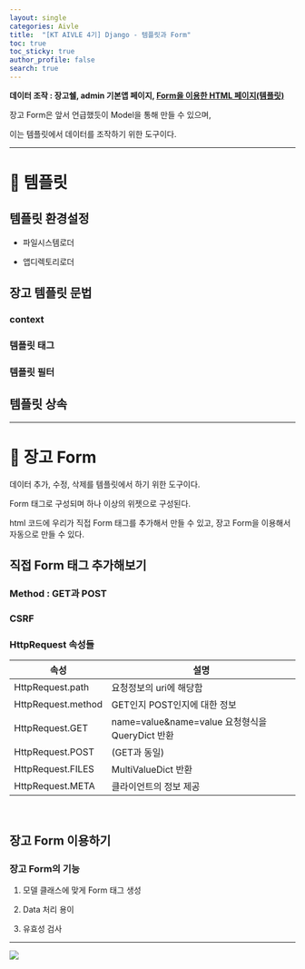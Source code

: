 ```yaml
---
layout: single  
categories: Aivle
title:  "[KT AIVLE 4기] Django - 템플릿과 Form"
toc: true
toc_sticky: true
author_profile: false
search: true
---
```


**데이터 조작 : 장고쉘, admin 기본앱 페이지, <u>Form을 이용한 HTML 페이지(템플릿)</u>**

장고 Form은 앞서 언급했듯이 Model을 통해 만들 수 있으며,

이는 템플릿에서 데이터를 조작하기 위한 도구이다.

---

# 🧩 템플릿

## 템플릿 환경설정

- 파일시스템로더

- 앱디렉토리로더

## 장고 템플릿 문법

### context

### 템플릿 태그

### 템플릿 필터

## 템플릿 상속

---

# 🧩 장고 Form

데이터 추가, 수정, 삭제를 템플릿에서 하기 위한 도구이다.

Form 태그로 구성되며 하나 이상의 위젯으로 구성된다. 

html 코드에 우리가 직접 Form 태그를 추가해서 만들 수 있고, 장고 Form을 이용해서 자동으로 만들 수 있다.

## 직접 Form 태그 추가해보기

### Method : GET과 POST

### CSRF

### HttpRequest 속성들

|속성|설명|
|---------------|-----------------|
|HttpRequest.path|요청정보의 uri에 해당함|
|HttpRequest.method|GET인지 POST인지에 대한 정보|
|HttpRequest.GET|name=value&name=value 요청형식을 QueryDict 반환|
|HttpRequest.POST|(GET과 동일)|
|HttpRequest.FILES|MultiValueDict 반환|
|HttpRequest.META|클라이언트의 정보 제공|

<br>

## 장고 Form 이용하기

### 장고 Form의 기능

1. 모델 클래스에 맞게 Form 태그 생성

2. Data 처리 용이

3. 유효성 검사

---
**<span style="color:#ff0000">  </span>**

<img src="/assets/images/2023-11-21-django/cmd4_html임.png">
